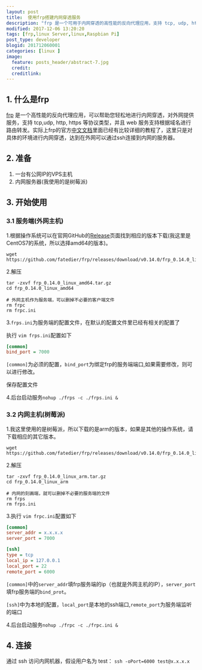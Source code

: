 ```yaml
---
layout: post
title:  使用frp搭建内网穿透服务
description: "frp 是一个可用于内网穿透的高性能的反向代理应用，支持 tcp, udp, http, https 协议。本文主要讲述通过frp实现在外网通过ssh访问内网的树莓派"
modified: 2017-12-06 13:20:20
tags: [frp,linux Server,linux,Raspbian Pi]
post_type: developer
blogid: 201712060001
categories: [linux ]
image:
  feature: posts_header/abstract-7.jpg
  credit:
  creditlink:
---
```




## 1. 什么是frp
[frp][3] 是一个高性能的反向代理应用，可以帮助您轻松地进行内网穿透，对外网提供服务，支持 tcp,udp, http, https 等协议类型，并且 web 服务支持根据域名进行路由转发。实际上frp的官方[中文文档][1]里面已经有比较详细的教程了，这里只是对具体的环境进行内网穿透，达到在外网可以通过ssh连接到内网的服务器。

## 2. 准备

1. 一台有公网IP的VPS主机
2. 内网服务器(我使用的是树莓派)



## 3. 开始使用

### 3.1 服务端(外网主机)

1.根据操作系统可以在官网GitHub的[Release][2]页面找到相应的版本下载(我这里是CentOS7的系统，所以选择amd64的版本)。

```
wget https://github.com/fatedier/frp/releases/download/v0.14.0/frp_0.14.0_linux_amd64.tar.gz
```

2.解压

```shell
tar -zxvf frp_0.14.0_linux_amd64.tar.gz
cd frp_0.14.0_linux_amd64

# 外网主机作为服务端，可以删掉不必要的客户端文件
rm frpc
rm frpc.ini
```

3.`frps.ini`为服务端的配置文件，在默认的配置文件里已经有相关的配置了

执行 `vim frps.ini`配置如下

```ini
[common]
bind_port = 7000
```

`[common]`为必须的配置，`bind_port`为绑定frp的服务端端口,如果需要修改，则可以进行修改。

保存配置文件

4.后台启动服务`nohup ./frps -c ./frps.ini &`



### 3.2 内网主机(树莓派)

1.我这里使用的是树莓派，所以下载的是arm的版本，如果是其他的操作系统，请下载相应的其它版本。

```shell
wget https://github.com/fatedier/frp/releases/download/v0.14.0/frp_0.14.0_linux_arm.tar.gz
```

2.解压

```shell
tar -zxvf frp_0.14.0_linux_arm.tar.gz
cd frp_0.14.0_linux_arm

# 内网的刻画端，就可以删掉不必要的服务端的文件
rm frps
rm frps.ini
```
3.执行 `vim frpc.ini`配置如下

```ini
[common]
server_addr = x.x.x.x
server_port = 7000

[ssh]
type = tcp
local_ip = 127.0.0.1
local_port = 22
remote_port = 6000
```

`[common]`中的`server_addr`填frp服务端的ip（也就是外网主机的IP），`server_port`填frp服务端的`bind_prot`。

`[ssh]`中为本地的配置，`local_port`是本地的ssh端口,`remote_port`为服务端监听的端口


4.后台启动服务`nohup ./frpc -c ./frpc.ini &`


## 4. 连接

通过 ssh 访问内网机器，假设用户名为 test：
`ssh -oPort=6000 test@x.x.x.x`



[1]: https://github.com/fatedier/frp/blob/master/README_zh.md
[2]: https://github.com/fatedier/frp/releases
[3]: https://github.com/fatedier/frp
